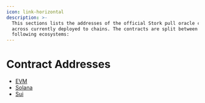 ```yaml
---
icon: link-horizontal
description: >-
  This sections lists the addresses of the official Stork pull oracle contracts
  across currently deployed to chains. The contracts are split between the
  following ecosystems:
---
```


# Contract Addresses

* [EVM](evm.md)
* [Solana](solana.md)
* [Sui](solana.md)

